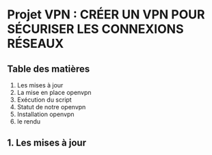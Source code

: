 # Projet VPN  : CRÉER UN VPN POUR SÉCURISER LES CONNEXIONS RÉSEAUX

## Table des matières
  1. Les mises à jour
  2. La mise en place openvpn
  3. Exécution du script
  4. Statut de notre openvpn
  6. Installation openvpn
  7. le rendu
  
  
## 1. Les mises à jour



